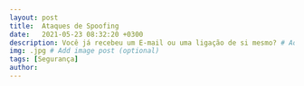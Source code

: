 ```yaml
---
layout: post
title:  Ataques de Spoofing
date:   2021-05-23 08:32:20 +0300
description: Você já recebeu um E-mail ou uma ligação de si mesmo? # Add post description (optional)
img: .jpg # Add image post (optional)
tags: [Segurança]
author:
---
```

